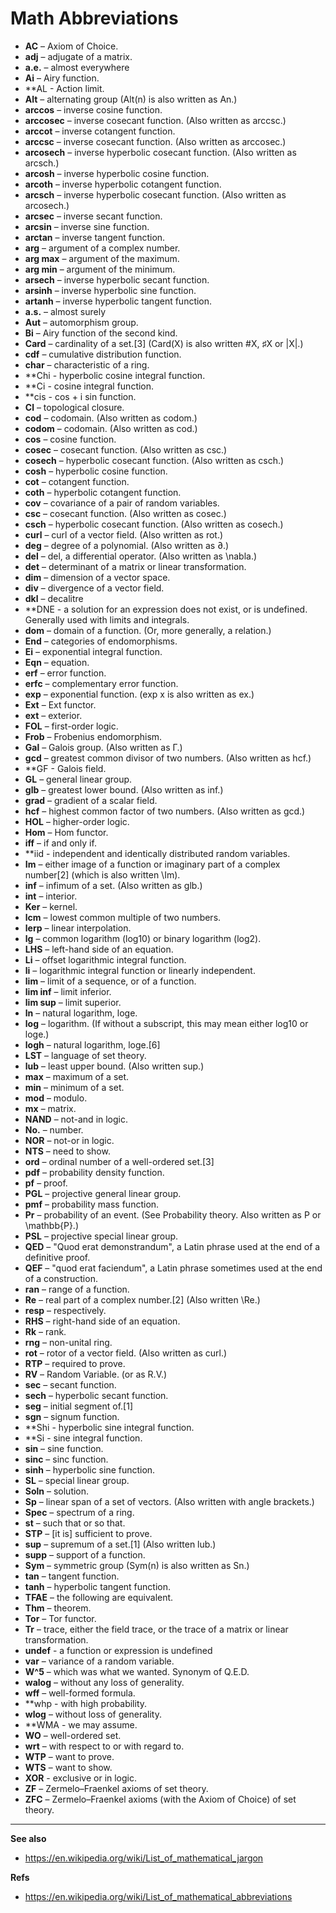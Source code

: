 Math Abbreviations
==================



* **AC** – Axiom of Choice.
* **adj** – adjugate of a matrix.
* **a.e.** – almost everywhere
* **Ai** – Airy function.
* **AL - Action limit.
* **Alt** – alternating group (Alt(n) is also written as An.)
* **arccos** – inverse cosine function.
* **arccosec** – inverse cosecant function. (Also written as arccsc.)
* **arccot** – inverse cotangent function.
* **arccsc** – inverse cosecant function. (Also written as arccosec.)
* **arcosech** – inverse hyperbolic cosecant function. (Also written as arcsch.)
* **arcosh** – inverse hyperbolic cosine function.
* **arcoth** – inverse hyperbolic cotangent function.
* **arcsch** – inverse hyperbolic cosecant function. (Also written as arcosech.)
* **arcsec** – inverse secant function.
* **arcsin** – inverse sine function.
* **arctan** – inverse tangent function.
* **arg** – argument of a complex number.
* **arg max** – argument of the maximum.
* **arg min** – argument of the minimum.
* **arsech** – inverse hyperbolic secant function.
* **arsinh** – inverse hyperbolic sine function.
* **artanh** – inverse hyperbolic tangent function.
* **a.s.** – almost surely
* **Aut** – automorphism group.
* **Bi** – Airy function of the second kind.
* **Card** – cardinality of a set.[3] (Card(X) is also written #X, ♯X or |X|.)
* **cdf** – cumulative distribution function.
* **char** – characteristic of a ring.
* **Chi - hyperbolic cosine integral function.
* **Ci - cosine integral function.
* **cis - cos + i sin function.
* **Cl** – topological closure.
* **cod** – codomain. (Also written as codom.)
* **codom** – codomain. (Also written as cod.)
* **cos** – cosine function.
* **cosec** – cosecant function. (Also written as csc.)
* **cosech** – hyperbolic cosecant function. (Also written as csch.)
* **cosh** – hyperbolic cosine function.
* **cot** – cotangent function.
* **coth** – hyperbolic cotangent function.
* **cov** – covariance of a pair of random variables.
* **csc** – cosecant function. (Also written as cosec.)
* **csch** – hyperbolic cosecant function. (Also written as cosech.)
* **curl** – curl of a vector field. (Also written as rot.)
* **deg** – degree of a polynomial. (Also written as ∂.)
* **del** – del, a differential operator. (Also written as \nabla.)
* **det** – determinant of a matrix or linear transformation.
* **dim** – dimension of a vector space.
* **div** – divergence of a vector field.
* **dkl** – decalitre
* **DNE - a solution for an expression does not exist, or is undefined. Generally used with limits and integrals.
* **dom** – domain of a function. (Or, more generally, a relation.)
* **End** – categories of endomorphisms.
* **Ei** – exponential integral function.
* **Eqn** – equation.
* **erf** – error function.
* **erfc** – complementary error function.
* **exp** – exponential function. (exp x is also written as ex.)
* **Ext** – Ext functor.
* **ext** – exterior.
* **FOL** – first-order logic.
* **Frob** – Frobenius endomorphism.
* **Gal** – Galois group. (Also written as Γ.)
* **gcd** – greatest common divisor of two numbers. (Also written as hcf.)
* **GF - Galois field.
* **GL** – general linear group.
* **glb** – greatest lower bound. (Also written as inf.)
* **grad** – gradient of a scalar field.
* **hcf** – highest common factor of two numbers. (Also written as gcd.)
* **HOL** – higher-order logic.
* **Hom** – Hom functor.
* **iff** – if and only if.
* **iid - independent and identically distributed random variables.
* **Im** – either image of a function or imaginary part of a complex number[2] (which is also written \Im).
* **inf** – infimum of a set. (Also written as glb.)
* **int** – interior.
* **Ker** – kernel.
* **lcm** – lowest common multiple of two numbers.
* **lerp** – linear interpolation.
* **lg** – common logarithm (log10) or binary logarithm (log2).
* **LHS** – left-hand side of an equation.
* **Li** – offset logarithmic integral function.
* **li** – logarithmic integral function or linearly independent.
* **lim** – limit of a sequence, or of a function.
* **lim inf** – limit inferior.
* **lim sup** – limit superior.
* **ln** – natural logarithm, loge.
* **log** – logarithm. (If without a subscript, this may mean either log10 or loge.)
* **logh** – natural logarithm, loge.[6]
* **LST** – language of set theory.
* **lub** – least upper bound. (Also written sup.)
* **max** – maximum of a set.
* **min** – minimum of a set.
* **mod** – modulo.
* **mx** – matrix.
* **NAND** – not-and in logic.
* **No.** – number.
* **NOR** – not-or in logic.
* **NTS** – need to show.
* **ord** – ordinal number of a well-ordered set.[3]
* **pdf** – probability density function.
* **pf** – proof.
* **PGL** – projective general linear group.
* **pmf** – probability mass function.
* **Pr** – probability of an event. (See Probability theory. Also written as P or \mathbb{P}.)
* **PSL** – projective special linear group.
* **QED** – "Quod erat demonstrandum", a Latin phrase used at the end of a definitive proof.
* **QEF** – "quod erat faciendum", a Latin phrase sometimes used at the end of a construction.
* **ran** – range of a function.
* **Re** – real part of a complex number.[2] (Also written \Re.)
* **resp** – respectively.
* **RHS** – right-hand side of an equation.
* **Rk** – rank.
* **rng** – non-unital ring.
* **rot** – rotor of a vector field. (Also written as curl.)
* **RTP** – required to prove.
* **RV** – Random Variable. (or as R.V.)
* **sec** – secant function.
* **sech** – hyperbolic secant function.
* **seg** – initial segment of.[1]
* **sgn** – signum function.
* **Shi - hyperbolic sine integral function.
* **Si - sine integral function.
* **sin** – sine function.
* **sinc** – sinc function.
* **sinh** – hyperbolic sine function.
* **SL** – special linear group.
* **Soln** – solution.
* **Sp** – linear span of a set of vectors. (Also written with angle brackets.)
* **Spec** – spectrum of a ring.
* **st** – such that or so that.
* **STP** – [it is] sufficient to prove.
* **sup** – supremum of a set.[1] (Also written lub.)
* **supp** – support of a function.
* **Sym** – symmetric group (Sym(n) is also written as Sn.)
* **tan** – tangent function.
* **tanh** – hyperbolic tangent function.
* **TFAE** – the following are equivalent.
* **Thm** – theorem.
* **Tor** – Tor functor.
* **Tr** – trace, either the field trace, or the trace of a matrix or linear transformation.
* **undef** - a function or expression is undefined
* **var** – variance of a random variable.
* **W^5** – which was what we wanted. Synonym of Q.E.D.
* **walog** – without any loss of generality.
* **wff** – well-formed formula.
* **whp - with high probability.
* **wlog** – without loss of generality.
* **WMA - we may assume.
* **WO** – well-ordered set.
* **wrt** – with respect to or with regard to.
* **WTP** – want to prove.
* **WTS** – want to show.
* **XOR** - exclusive or in logic.
* **ZF** – Zermelo–Fraenkel axioms of set theory.
* **ZFC** – Zermelo–Fraenkel axioms (with the Axiom of Choice) of set theory.











---

**See also**

* https://en.wikipedia.org/wiki/List_of_mathematical_jargon


**Refs**

* https://en.wikipedia.org/wiki/List_of_mathematical_abbreviations